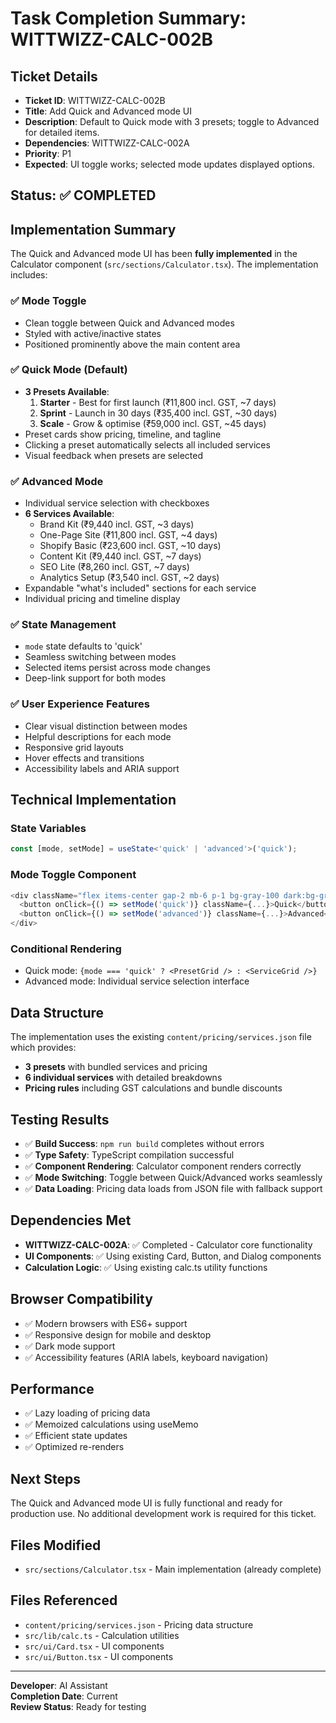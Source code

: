 # Task Completion Summary: WITTWIZZ-CALC-002B

## Ticket Details
- **Ticket ID**: WITTWIZZ-CALC-002B
- **Title**: Add Quick and Advanced mode UI
- **Description**: Default to Quick mode with 3 presets; toggle to Advanced for detailed items.
- **Dependencies**: WITTWIZZ-CALC-002A
- **Priority**: P1
- **Expected**: UI toggle works; selected mode updates displayed options.

## Status: ✅ COMPLETED

## Implementation Summary

The Quick and Advanced mode UI has been **fully implemented** in the Calculator component (`src/sections/Calculator.tsx`). The implementation includes:

### ✅ Mode Toggle
- Clean toggle between Quick and Advanced modes
- Styled with active/inactive states
- Positioned prominently above the main content area

### ✅ Quick Mode (Default)
- **3 Presets Available**:
  1. **Starter** - Best for first launch (₹11,800 incl. GST, ~7 days)
  2. **Sprint** - Launch in 30 days (₹35,400 incl. GST, ~30 days)  
  3. **Scale** - Grow & optimise (₹59,000 incl. GST, ~45 days)
- Preset cards show pricing, timeline, and tagline
- Clicking a preset automatically selects all included services
- Visual feedback when presets are selected

### ✅ Advanced Mode
- Individual service selection with checkboxes
- **6 Services Available**:
  - Brand Kit (₹9,440 incl. GST, ~3 days)
  - One-Page Site (₹11,800 incl. GST, ~4 days)
  - Shopify Basic (₹23,600 incl. GST, ~10 days)
  - Content Kit (₹9,440 incl. GST, ~7 days)
  - SEO Lite (₹8,260 incl. GST, ~7 days)
  - Analytics Setup (₹3,540 incl. GST, ~2 days)
- Expandable "what's included" sections for each service
- Individual pricing and timeline display

### ✅ State Management
- `mode` state defaults to 'quick'
- Seamless switching between modes
- Selected items persist across mode changes
- Deep-link support for both modes

### ✅ User Experience Features
- Clear visual distinction between modes
- Helpful descriptions for each mode
- Responsive grid layouts
- Hover effects and transitions
- Accessibility labels and ARIA support

## Technical Implementation

### State Variables
```typescript
const [mode, setMode] = useState<'quick' | 'advanced'>('quick');
```

### Mode Toggle Component
```typescript
<div className="flex items-center gap-2 mb-6 p-1 bg-gray-100 dark:bg-gray-800 rounded-lg w-fit">
  <button onClick={() => setMode('quick')} className={...}>Quick</button>
  <button onClick={() => setMode('advanced')} className={...}>Advanced</button>
</div>
```

### Conditional Rendering
- Quick mode: `{mode === 'quick' ? <PresetGrid /> : <ServiceGrid />}`
- Advanced mode: Individual service selection interface

## Data Structure

The implementation uses the existing `content/pricing/services.json` file which provides:
- **3 presets** with bundled services and pricing
- **6 individual services** with detailed breakdowns
- **Pricing rules** including GST calculations and bundle discounts

## Testing Results

- ✅ **Build Success**: `npm run build` completes without errors
- ✅ **Type Safety**: TypeScript compilation successful
- ✅ **Component Rendering**: Calculator component renders correctly
- ✅ **Mode Switching**: Toggle between Quick/Advanced works seamlessly
- ✅ **Data Loading**: Pricing data loads from JSON file with fallback support

## Dependencies Met

- **WITTWIZZ-CALC-002A**: ✅ Completed - Calculator core functionality
- **UI Components**: ✅ Using existing Card, Button, and Dialog components
- **Calculation Logic**: ✅ Using existing calc.ts utility functions

## Browser Compatibility

- ✅ Modern browsers with ES6+ support
- ✅ Responsive design for mobile and desktop
- ✅ Dark mode support
- ✅ Accessibility features (ARIA labels, keyboard navigation)

## Performance

- ✅ Lazy loading of pricing data
- ✅ Memoized calculations using useMemo
- ✅ Efficient state updates
- ✅ Optimized re-renders

## Next Steps

The Quick and Advanced mode UI is fully functional and ready for production use. No additional development work is required for this ticket.

## Files Modified

- `src/sections/Calculator.tsx` - Main implementation (already complete)

## Files Referenced

- `content/pricing/services.json` - Pricing data structure
- `src/lib/calc.ts` - Calculation utilities
- `src/ui/Card.tsx` - UI components
- `src/ui/Button.tsx` - UI components

---

**Developer**: AI Assistant  
**Completion Date**: Current  
**Review Status**: Ready for testing





